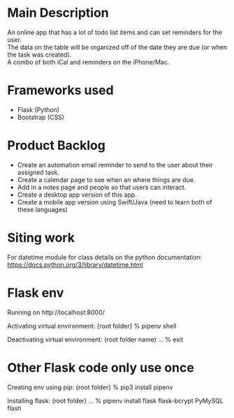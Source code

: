 # Main Description
An online app that has a lot of todo list items and can set reminders for the user.  
The data on the table will be organized off of the date they are due (or when the task was created).  
A combo of both iCal and reminders on the iPhone/Mac.

# Frameworks used
* Flask (Python)
* Bootstrap (CSS)

# Product Backlog
* Create an automation email reminder to send to the user about their assigned task.
* Create a calendar page to see when an where things are due.
* Add in a notes page and people so that users can interact.
* Create a desktop app version of this app.
* Create a mobile app version using Swift/Java (need to learn both of these languages)

# Siting work
For datetime module for class details on the python documentation: https://docs.python.org/3/library/datetime.html

# Flask env
Running on http://localhost:8000/

Activating virtual environment:
{root folder} % pipenv shell

Deactivating virtual environment:
(root folder name) ... % exit

# Other Flask code only use once
Creating env using pip:
{root folder} % pip3 install pipenv

Installing flask:
(root folder) ... % pipenv install flask flask-bcrypt PyMySQL flash
